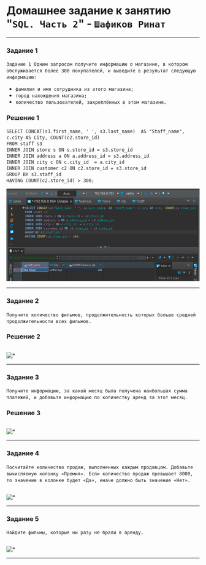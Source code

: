 # Домашнее задание к занятию "`SQL. Часть 2`" - `Шафиков Ринат`

---

### Задание 1

`Задание 1
Одним запросом получите информацию о магазине, в котором обслуживается более 300 покупателей, и выведите в результат следующую информацию:`

- `фамилия и имя сотрудника из этого магазина;`
- `город нахождения магазина;`
- `количество пользователей, закреплённых в этом магазине.`

### Решение 1

```
SELECT CONCAT(s3.first_name, ' ', s3.last_name)  AS "Staff_name", c.city AS City, COUNT(c2.store_id) 
FROM staff s3 
INNER JOIN store s ON s.store_id = s3.store_id
INNER JOIN address a ON a.address_id = s3.address_id
INNER JOIN city c ON c.city_id  = a.city_id
INNER JOIN customer c2 ON c2.store_id = s3.store_id
GROUP BY s3.staff_id
HAVING COUNT(c2.store_id) > 300;
```

![INNER_JOIN_300](img/INNER_JOIN_300.png)

---

### Задание 2

`Получите количество фильмов, продолжительность которых больше средней продолжительности всех фильмов.`

### Решение 2

```

```

![*](img/*.png)

---

### Задание 3

`Получите информацию, за какой месяц была получена наибольшая сумма платежей, и добавьте информацию по количеству аренд за этот месяц.`

### Решение 3

```

```

![*](img/*.png)

---

### Задание 4

`Посчитайте количество продаж, выполненных каждым продавцом. Добавьте вычисляемую колонку «Премия». Если количество продаж превышает 8000, то значение в колонке будет «Да», иначе должно быть значение «Нет».`


```

```

![*](img/*.png)

---

### Задание 5

`Найдите фильмы, которые ни разу не брали в аренду.`


```

```

![*](img/*.png)

---
